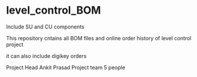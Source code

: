 level_control_BOM
=================

Include SU and CU components

This repository cntains all BOM files and online order history of level control project

it can also include digikey orders

Project Head Ankit Prasad
Project team 5 people
